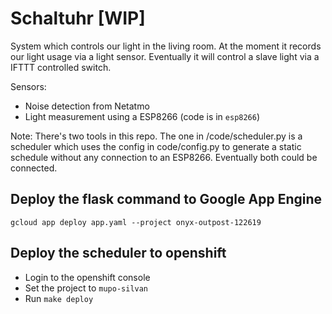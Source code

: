 Schaltuhr [WIP]
===============

System which controls our light in the living room. At the moment it records our light usage via 
a light sensor. Eventually it will control a slave light via a IFTTT controlled switch.  

Sensors:
* Noise detection from Netatmo
* Light measurement using a ESP8266 (code is in `esp8266`)

Note: There's two tools in this repo. The one in /code/scheduler.py is a scheduler which 
uses the config in code/config.py to generate a static schedule without any connection to an
ESP8266. Eventually both could be connected.

Deploy the flask command to Google App Engine
---------------------------------------------

    gcloud app deploy app.yaml --project onyx-outpost-122619


Deploy the scheduler to openshift
---------------------------------

- Login to the openshift console
- Set the project to `mupo-silvan`
- Run `make deploy`    
